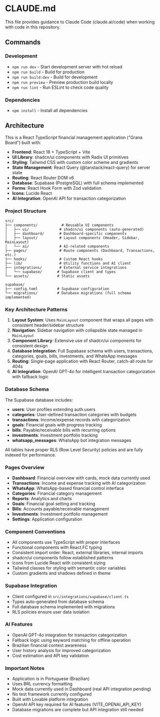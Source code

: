 # CLAUDE.md

This file provides guidance to Claude Code (claude.ai/code) when working with code in this repository.

## Commands

### Development
- `npm run dev` - Start development server with hot reload
- `npm run build` - Build for production 
- `npm run build:dev` - Build for development
- `npm run preview` - Preview production build locally
- `npm run lint` - Run ESLint to check code quality

### Dependencies
- `npm install` - Install all dependencies

## Architecture

This is a React TypeScript financial management application ("Grana Board") built with:

- **Frontend**: React 18 + TypeScript + Vite
- **UI Library**: shadcn/ui components with Radix UI primitives
- **Styling**: Tailwind CSS with custom color scheme and gradients
- **State Management**: React Query (@tanstack/react-query) for server state
- **Routing**: React Router DOM v6
- **Database**: Supabase (PostgreSQL) with full schema implemented
- **Forms**: React Hook Form with Zod validation
- **Icons**: Lucide React
- **AI Integration**: OpenAI API for transaction categorization

### Project Structure

```
src/
├── components/           # Reusable UI components
│   ├── ui/              # shadcn/ui components (auto-generated)
│   ├── dashboard/       # Dashboard-specific components
│   ├── layout/          # Layout components (Header, Sidebar, MainLayout)
│   └── ai/              # AI-related components
├── pages/               # Route components (Dashboard, Transactions, etc.)
├── hooks/               # Custom React hooks
├── lib/                 # Utility functions and AI client
├── integrations/        # External service integrations
│   └── supabase/       # Supabase client and types
└── assets/             # Static assets

supabase/
├── config.toml         # Supabase configuration
└── migrations/         # Database migrations (full schema implemented)
```

### Key Architecture Patterns

1. **Layout System**: Uses `MainLayout` component that wraps all pages with consistent header/sidebar structure
2. **Navigation**: Sidebar navigation with collapsible state managed in `MainLayout`
3. **Component Library**: Extensive use of shadcn/ui components for consistent design
4. **Database Integration**: Full Supabase schema with users, transactions, categories, goals, bills, investments, and WhatsApp messages
5. **Routing**: Single-page application with React Router, catch-all route for 404s
6. **AI Integration**: OpenAI GPT-4o for intelligent transaction categorization with fallback logic

### Database Schema

The Supabase database includes:

- **users**: User profiles extending auth.users
- **categories**: User-defined transaction categories with budgets
- **transactions**: Income/expense records with categorization
- **goals**: Financial goals with progress tracking
- **bills**: Payable/receivable bills with recurring options
- **investments**: Investment portfolio tracking
- **whatsapp_messages**: WhatsApp bot integration messages

All tables have proper RLS (Row Level Security) policies and are fully indexed for performance.

### Pages Overview

- **Dashboard**: Financial overview with cards, mock data currently used
- **Transactions**: Income and expense tracking with AI categorization
- **WhatsApp**: WhatsApp-based financial control interface
- **Categories**: Financial category management
- **Reports**: Analytics and charts
- **Goals**: Financial goal setting and tracking
- **Bills**: Accounts payable/receivable management
- **Investments**: Investment portfolio management
- **Settings**: Application configuration

### Component Conventions

- All components use TypeScript with proper interfaces
- Functional components with React.FC typing
- Consistent import order: React, external libraries, internal imports
- shadcn/ui components follow established patterns
- Icons from Lucide React with consistent sizing
- Tailwind classes for styling with semantic color variables
- Custom gradients and shadows defined in theme

### Supabase Integration

- Client configured in `src/integrations/supabase/client.ts`
- Types auto-generated from database schema
- Full database schema implemented with migrations
- RLS policies ensure user data isolation

### AI Features

- OpenAI GPT-4o integration for transaction categorization
- Fallback logic using keyword matching for offline operation
- Brazilian financial context awareness
- User history analysis for improved categorization
- Cost estimation and API key validation

### Important Notes

- Application is in Portuguese (Brazilian)
- Uses BRL currency formatting
- Mock data currently used in Dashboard (real API integration pending)
- No test framework currently configured
- Built with Lovable platform integration
- OpenAI API key required for AI features (VITE_OPENAI_API_KEY)
- Database migrations are complete but API integration still needed